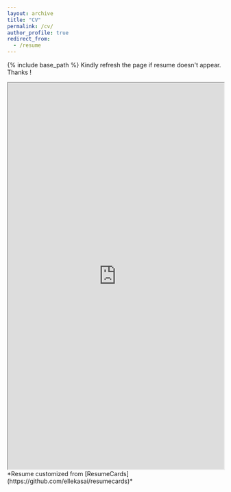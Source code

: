 ```yaml
---
layout: archive
title: "CV"
permalink: /cv/
author_profile: true
redirect_from:
  - /resume
---
```


{% include base_path %}
Kindly refresh the page if resume doesn't appear. Thanks !
<iframe src="https://docs.google.com/viewerng/viewer?url=https://shanmukha-MaiL.github.io/files/ShanmukhaVellamcheti_Resume.pdf&embedded=true" height="900px" width="100%" >
</iframe>
*Resume customized from [ResumeCards](https://github.com/ellekasai/resumecards)*
<!--
<embed src="https://shanmukha-MaiL.github.io/files/ShanmukhaVellamcheti_Resume.pdf" type="application/pdf" width="600px" height="400px" />
-->
